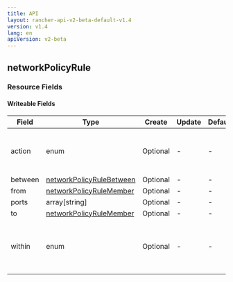 ```yaml
---
title: API
layout: rancher-api-v2-beta-default-v1.4
version: v1.4
lang: en
apiVersion: v2-beta
---
```


## networkPolicyRule



### Resource Fields

#### Writeable Fields

Field | Type | Create | Update | Default | Notes
---|---|---|---|---|---
action | enum | Optional | - | - | The options are `allow`, `deny`.
between | [networkPolicyRuleBetween]({{site.baseurl}}/rancher/{{page.version}}/{{page.lang}}/api/{{page.apiVersion}}/api-resources/networkPolicyRuleBetween/) | Optional | - | - | 
from | [networkPolicyRuleMember]({{site.baseurl}}/rancher/{{page.version}}/{{page.lang}}/api/{{page.apiVersion}}/api-resources/networkPolicyRuleMember/) | Optional | - | - | 
ports | array[string] | Optional | - | - | 
to | [networkPolicyRuleMember]({{site.baseurl}}/rancher/{{page.version}}/{{page.lang}}/api/{{page.apiVersion}}/api-resources/networkPolicyRuleMember/) | Optional | - | - | 
within | enum | Optional | - | - | The options are `stack`, `service`, `linked`.



<br>
